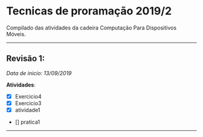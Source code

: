 # Tecnicas de proramação 2019/2

Compilado das atividades da cadeira Computação Para Dispositivos Móveis.

--------------------

## Revisão 1:
_Data de inicio: 13/09/2019_

**Atividades**:
- [X] Exercicio4
- [X] Exercicio3
- [X] atividade1
- [] pratica1

-------------------------

